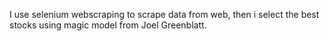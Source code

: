 I use selenium webscraping to scrape data from web, then i select the best stocks using magic model from Joel Greenblatt.
